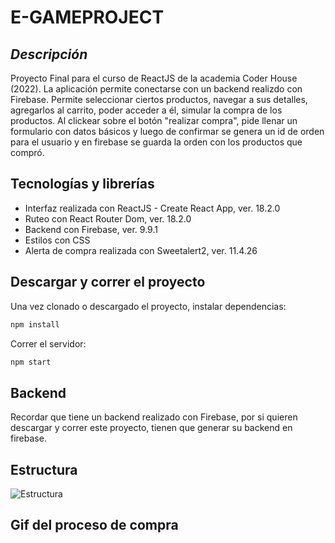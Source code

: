 # E-GAMEPROJECT
## _Descripción_

Proyecto Final para el curso de ReactJS de la academia Coder House (2022). La aplicación permite conectarse con un backend realizdo con Firebase. Permite seleccionar ciertos productos, navegar a sus detalles, agregarlos al carrito, poder acceder a él, simular la compra de los productos. Al clickear sobre el botón "realizar compra", pide llenar un formulario con datos básicos y luego de confirmar se genera un id de orden para el usuario y en firebase se guarda la orden con los productos que compró.

## Tecnologías y librerías

- Interfaz realizada con ReactJS - Create React App, ver. 18.2.0
- Ruteo con React Router Dom, ver. 18.2.0
- Backend con Firebase, ver. 9.9.1
- Estilos con CSS
- Alerta de compra realizada con Sweetalert2, ver. 11.4.26

## Descargar y correr el proyecto

Una vez clonado o descargado el proyecto, instalar dependencias:

```sh
npm install
```

Correr el servidor:

```sh
npm start
```

## Backend

Recordar que tiene un backend realizado con Firebase, por si quieren descargar y correr este proyecto, tienen que generar su backend en firebase.

## Estructura
![Estructura](https://user-images.githubusercontent.com/101741776/186434065-c1f74936-3112-422c-b379-76a4cd5e85a4.png)


## Gif del proceso de compra

